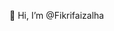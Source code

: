 👋 Hi, I’m @Fikrifaizalha

<!---
Fikrifaizalha/Fikrifaizalha is a ✨ special ✨ repository because its `README.md` (this file) appears on your GitHub profile.
You can click the Preview link to take a look at your changes.
--->

